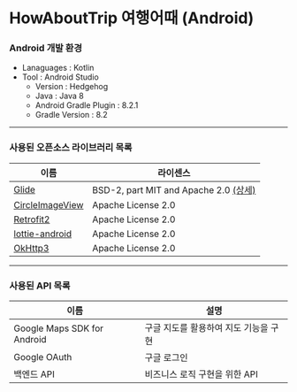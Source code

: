 # HowAboutTrip 여행어때 (Android)
### Android 개발 환경
- Lanaguages : Kotlin
- Tool : Android Studio
	- Version : Hedgehog
	- Java : Java 8
	- Android Gradle Plugin : 8.2.1
	- Gradle Version : 8.2
- - -
### 사용된 오픈소스 라이브러리 목록
| 이름 | 라이센스 |
|---|---|
|[Glide](https://github.com/bumptech/glide) | BSD-2, part MIT and Apache 2.0 [(상세)](https://github.com/bumptech/glide/blob/master/LICENSE) |
|[CircleImageView](https://github.com/hdodenhof/CircleImageView) | Apache License 2.0 |
|[Retrofit2](https://square.github.io/retrofit/) | Apache License 2.0 |
|[lottie-android](https://github.com/airbnb/lottie-android) | Apache License 2.0 |
|[OkHttp3](https://square.github.io/okhttp/)| Apache License 2.0 |
- - -
### 사용된 API 목록
| 이름 | 설명 |
|---|---|
| Google Maps SDK for Android | 구글 지도를 활용하여 지도 기능을 구현 |
| Google OAuth | 구글 로그인 |
| 백엔드 API | 비즈니스 로직 구현을 위한 API |

